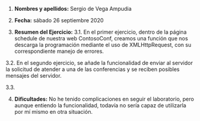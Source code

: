 1. **Nombres y apellidos:** Sergio de Vega Ampudia

2. **Fecha:** sábado 26 septiembre 2020

3. **Resumen del Ejercicio:**
3.1. En el primer ejercicio, dentro de la página schedule de nuestra web ContosoConf, creamos una función que nos descarga la programación mediante el uso de XMLHttpRequest, con su correspondiente manejo de errores.

3.2. En el segundo ejercicio, se añade la funcionalidad de enviar al servidor la solicitud de atender a una de las conferencias y se reciben posibles mensajes del servidor.

3.3. 

4. **Dificultades:** No he tenido complicaciones en seguir el laboratorio, pero aunque entiendo la funcionalidad, todavía no sería capaz de utilizarla por mí mismo en otra situación.

   
